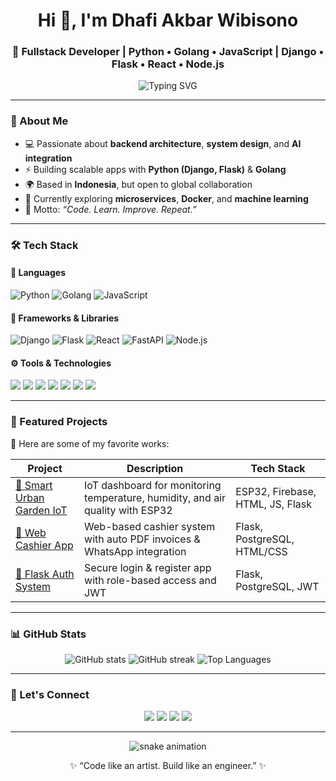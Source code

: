 <!-- 💫 Hi there, welcome to my GitHub profile! -->
<h1 align="center">Hi 👋, I'm Dhafi Akbar Wibisono</h1>
<h3 align="center">🚀 Fullstack Developer | Python • Golang • JavaScript | Django • Flask • React • Node.js</h3>

<p align="center">
  <img src="https://readme-typing-svg.herokuapp.com?font=JetBrains+Mono&weight=600&size=22&duration=3500&pause=1000&color=F7CA18&center=true&vCenter=true&width=500&lines=Clean+Code+%7C+Creative+Mind;Backend+Developer+%7C+Python+Django;Always+Learning+New+Things+🚀" alt="Typing SVG" />
</p>

---

### 🧠 About Me
- 💻 Passionate about **backend architecture**, **system design**, and **AI integration**  
- ⚡ Building scalable apps with **Python (Django, Flask)** & **Golang**  
- 🌍 Based in **Indonesia**, but open to global collaboration  
- 🧩 Currently exploring **microservices**, **Docker**, and **machine learning**  
- 🧠 Motto: *“Code. Learn. Improve. Repeat.”*

---

### 🛠️ Tech Stack

#### 🚀 Languages
<p align="left">
  <img src="https://img.shields.io/badge/Python-3776AB?logo=python&logoColor=white" alt="Python" />
  <img src="https://img.shields.io/badge/Golang-00ADD8?logo=go&logoColor=white" alt="Golang" />
  <img src="https://img.shields.io/badge/JavaScript-F7DF1E?logo=javascript&logoColor=black" alt="JavaScript" />
</p>

#### 🧰 Frameworks & Libraries
<p align="left">
  <img src="https://img.shields.io/badge/Django-092E20?logo=django&logoColor=white" alt="Django" />
  <img src="https://img.shields.io/badge/Flask-000000?logo=flask&logoColor=white" alt="Flask" />
  <img src="https://img.shields.io/badge/React-20232A?logo=react&logoColor=61DAFB" alt="React" />
  <img src="https://img.shields.io/badge/FastAPI-009688?logo=fastapi&logoColor=white" alt="FastAPI" />
  <img src="https://img.shields.io/badge/Node.js-339933?logo=node.js&logoColor=white" alt="Node.js" />
</p>

#### ⚙️ Tools & Technologies
<p align="left">
  <img src="https://img.shields.io/badge/Docker-2496ED?logo=docker&logoColor=white" />
  <img src="https://img.shields.io/badge/PostgreSQL-316192?logo=postgresql&logoColor=white" />
  <img src="https://img.shields.io/badge/Firebase-FFCA28?logo=firebase&logoColor=black" />
  <img src="https://img.shields.io/badge/Linux-FCC624?logo=linux&logoColor=black" />
  <img src="https://img.shields.io/badge/Git-F05032?logo=git&logoColor=white" />
  <img src="https://img.shields.io/badge/Vercel-000000?logo=vercel&logoColor=white" />
  <img src="https://img.shields.io/badge/Railway-0B0D0E?logo=railway&logoColor=white" />
</p>

---

### 💼 Featured Projects
🌟 Here are some of my favorite works:

| Project | Description | Tech Stack |
|----------|--------------|------------|
| [🌿 Smart Urban Garden IoT](https://github.com/yourusername/SmartUrbanGarden) | IoT dashboard for monitoring temperature, humidity, and air quality with ESP32 | ESP32, Firebase, HTML, JS, Flask |
| [🧾 Web Cashier App](https://github.com/yourusername/WebCashier) | Web-based cashier system with auto PDF invoices & WhatsApp integration | Flask, PostgreSQL, HTML/CSS |
| [🔗 Flask Auth System](https://github.com/yourusername/FlaskAuth) | Secure login & register app with role-based access and JWT | Flask, PostgreSQL, JWT |

---

### 📊 GitHub Stats
<p align="center">
  <img src="https://github-readme-stats.vercel.app/api?username=yourusername&show_icons=true&theme=tokyonight" alt="GitHub stats" />
  <img src="https://github-readme-streak-stats.herokuapp.com/?user=yourusername&theme=tokyonight" alt="GitHub streak" />
  <img src="https://github-readme-stats.vercel.app/api/top-langs/?username=yourusername&layout=compact&theme=tokyonight" alt="Top Languages" />
</p>

---

### 🧭 Let's Connect
<p align="center">
  <a href="https://linkedin.com/in/yourlinkedin" target="_blank"><img src="https://img.shields.io/badge/LinkedIn-0077B5?logo=linkedin&logoColor=white" /></a>
  <a href="https://twitter.com/yourtwitter" target="_blank"><img src="https://img.shields.io/badge/Twitter-1DA1F2?logo=twitter&logoColor=white" /></a>
  <a href="mailto:your@email.com" target="_blank"><img src="https://img.shields.io/badge/Email-D14836?logo=gmail&logoColor=white" /></a>
  <a href="https://yourwebsite.com" target="_blank"><img src="https://img.shields.io/badge/Portfolio-000000?logo=vercel&logoColor=white" /></a>
</p>

---

<p align="center">
  <img src="https://github.com/yourusername/yourusername/blob/output/github-contribution-grid-snake.svg" alt="snake animation" />
</p>

<p align="center">✨ “Code like an artist. Build like an engineer.” ✨</p>

